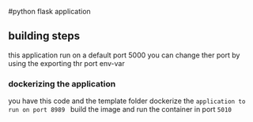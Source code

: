 #python flask application

## building steps 
this application run on a default port 5000 
you can change ther port by using the exporting thr port env-var

### dockerizing the application
you have this code and the template folder 
dockerize the `application to run on port 8989
` build the image and run the container in port `5010`
